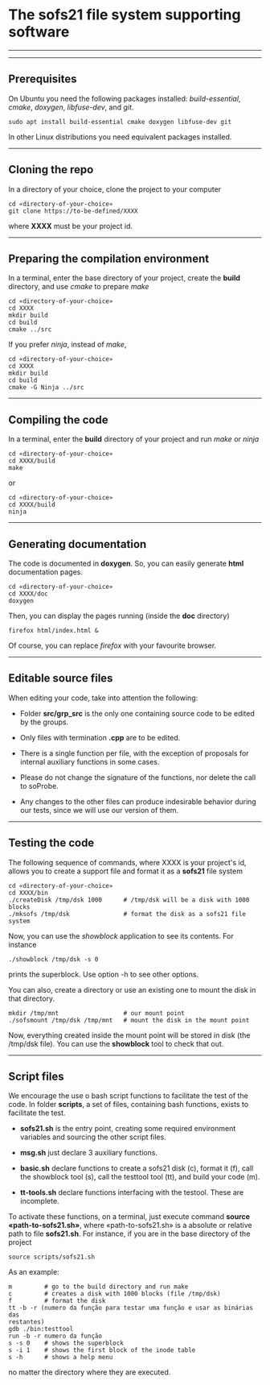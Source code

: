 # The **sofs21** file system supporting software

******
******

## Prerequisites

On Ubuntu you need the following packages installed: 
_build-essential_, _cmake_, _doxygen_, _libfuse-dev_, and _git_.

```
sudo apt install build-essential cmake doxygen libfuse-dev git
```
In other Linux distributions you need equivalent packages installed.

******

## Cloning the repo

In a directory of your choice, clone the project to your computer

```
cd «directory-of-your-choice»
git clone https://to-be-defined/XXXX
```
where **XXXX** must be your project id.

******

## Preparing the compilation environment

In a terminal, enter the base directory of your project, create the **build** directory,
and use _cmake_ to prepare _make_

```
cd «directory-of-your-choice»
cd XXXX
mkdir build
cd build
cmake ../src
```

If you prefer _ninja_, instead of _make_,

```
cd «directory-of-your-choice»
cd XXXX
mkdir build
cd build
cmake -G Ninja ../src
```

******

## Compiling the code

In a terminal, enter the **build** directory of your project and run _make_ or _ninja_

```
cd «directory-of-your-choice»
cd XXXX/build
make
```
or

```
cd «directory-of-your-choice»
cd XXXX/build
ninja
```
******

## Generating documentation

The code is documented in **doxygen**. So, you can easily generate **html** documentation pages.

```
cd «directory-of-your-choice»
cd XXXX/doc
doxygen
```
Then, you can display the pages running (inside the **doc** directory)

```
firefox html/index.html &
```

Of course, you can replace _firefox_ with your favourite browser.

******

## Editable source files

When editing your code, take into attention the following:

- Folder **src/grp_src** is the only one containing source code to be edited by the groups.

- Only files with termination **.cpp** are to be edited.

- There is a single function per file, with the exception of proposals for internal auxiliary functions in some cases.

- Please do not change the signature of the functions, nor delete the call to soProbe.

- Any changes to the other files can produce indesirable behavior during our tests, since we will use our version of them.

******

## Testing the code

The following sequence of commands, where XXXX is your project's id, allows you to create a support file and format it as a **sofs21** file system

```
cd «directory-of-your-choice»
cd XXXX/bin
./createDisk /tmp/dsk 1000      # /tmp/dsk will be a disk with 1000 blocks
./mksofs /tmp/dsk               # format the disk as a sofs21 file system
```
Now, you can use the _showblock_ application to see its contents.
For instance

```
./showblock /tmp/dsk -s 0
```
prints the superblock. Use option -h to see other options.

You can also, create a directory or use an existing one to mount the disk in that directory.

```
mkdir /tmp/mnt                  # our mount point
./sofsmount /tmp/dsk /tmp/mnt   # mount the disk in the mount point
```
Now, everything created inside the mount point will be stored in disk (the /tmp/dsk file). You can use the **showblock** tool to check that out.

******

## Script files

We encourage the use o bash script functions to facilitate the test of the code.
In folder **scripts**, a set of files, containing bash functions, exists to facilitate the test.

- **sofs21.sh** is the entry point, creating some required environment variables and sourcing the other script files.

- **msg.sh** just declare 3 auxiliary functions.

- **basic.sh** declare functions to create a sofs21 disk \(c), format it (f), call the showblock tool (s), call the testtool tool (tt), and build your code (m).

- **tt-tools.sh** declare functions interfacing with the testool. These are incomplete.

To activate these functions, on a terminal, just execute command **source «path-to-sofs21.sh»**, where «path-to-sofs21.sh» is a absolute or relative path to file **sofs21.sh**.
For instance, if you are in the base directory of the project

```
source scripts/sofs21.sh
```
As an example:

```
m         # go to the build directory and run make
c         # creates a disk with 1000 blocks (file /tmp/dsk)
f         # format the disk
tt -b -r (numero da função para testar uma função e usar as binárias das
restantes)
gdb ./bin:testtool
run -b -r numero da função
s -s 0    # shows the superblock
s -i 1    # shows the first block of the inode table
s -h      # shows a help menu
```
no matter the directory where they are executed.

